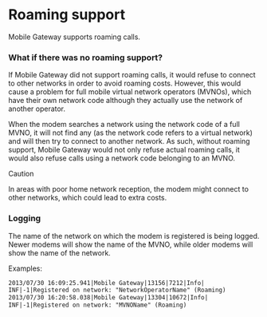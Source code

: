 # Roaming support

Mobile Gateway supports roaming calls.

### What if there was no roaming support?

If Mobile Gateway did not support roaming calls, it would refuse to connect to other networks in order to avoid roaming costs. However, this would cause a problem for full mobile virtual network operators (MVNOs), which have their own network code although they actually use the network of another operator.

When the modem searches a network using the network code of a full MVNO, it will not find any (as the network code refers to a virtual network) and will then try to connect to another network. As such, without roaming support, Mobile Gateway would not only refuse actual roaming calls, it would also refuse calls using a network code belonging to an MVNO.

> [!CAUTION]
> In areas with poor home network reception, the modem might connect to other networks, which could lead to extra costs.

### Logging

The name of the network on which the modem is registered is being logged. Newer modems will show the name of the MVNO, while older modems will show the name of the network.

Examples:

```txt
2013/07/30 16:09:25.941|Mobile Gateway|13156|7212|Info|
INF|-1|Registered on network: "NetworkOperatorName" (Roaming)
2013/07/30 16:20:58.038|Mobile Gateway|13304|10672|Info|
INF|-1|Registered on network: "MVNOName" (Roaming)
```

